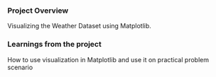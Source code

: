 ### Project Overview

 Visualizing the Weather Dataset using Matplotlib. 


### Learnings from the project

 How to use visualization in Matplotlib and use it on practical problem scenario


